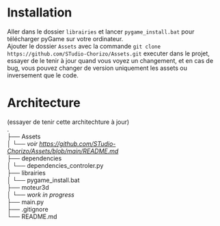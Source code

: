 # Installation
Aller dans le dossier `librairies` et lancer `pygame_install.bat` pour télécharger pyGame sur votre ordinateur.  
Ajouter le dossier `Assets` avec la commande `git clone https://github.com/STudio-Chorizo/Assets.git` executer dans le projet, essayer de le tenir à jour quand vous voyez un changement, et en cas de bug, vous pouvez changer de version uniquement les assets ou inversement que le code.  

# Architecture
(essayer de tenir cette architechture à jour)  
.  
	├── Assets  
	│   └── *voir https://github.com/STudio-Chorizo/Assets/blob/main/README.md*  
	├── dependencies  
	│   └── dependencies_controler.py  
	├── librairies  
	│   └── pygame_install.bat  
	├── moteur3d  
	│   └── *work in progress*  
	├── main.py  
	├── .gitignore  
	└── README.md  